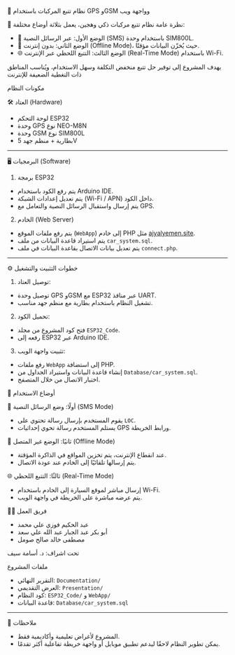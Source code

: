 
 🚗 نظام تتبع المركبات باستخدام GPS وGSM وواجهة ويب

 🧠 نظرة عامة
نظام تتبع مركبات ذكي وهجين، يعمل بثلاثة أوضاع مختلفة:
- 📨 الوضع الأول: عبر الرسائل النصية (SMS) باستخدام وحدة SIM800L.
- 📴 الوضع الثاني: بدون إنترنت (Offline Mode)، حيث يُخزّن البيانات مؤقتًا.
- 🌐 الوضع الثالث: التتبع اللحظي عبر الإنترنت (Real-Time Mode) باستخدام Wi-Fi.

يهدف المشروع إلى توفير حل تتبع منخفض التكلفة وسهل الاستخدام، ويُناسب المناطق ذات التغطية الضعيفة للإنترنت 

 مكونات النظام

 🛠️ العتاد (Hardware)
- لوحة التحكم ESP32  
- وحدة GPS نوع NEO-M8N  
- وحدة GSM نوع SIM800L  
- بطارية + منظم جهد 5V  

---

 🖥️ البرمجيات (Software)

1. برمجة ESP32
- يتم رفع الكود باستخدام Arduino IDE.
- يتم تعديل إعدادات الشبكة (Wi-Fi / APN) داخل الكود.
- يتم إرسال واستقبال الرسائل النصية والتعامل مع GPS.

 2. الخادم (Web Server)
- يتم رفع ملفات الموقع (`WebApp`) إلى خادم PHP مثل [ajyalyemen.site](http://ajyalyemen.site).
- يتم استيراد قاعدة البيانات من ملف `car_system.sql`.
- يتم تعديل بيانات الاتصال بقاعدة البيانات في ملف `connect.php`.

---

 ⚙️ خطوات التثبيت والتشغيل
1. توصيل العتاد:
- توصيل وحدة GPS وGSM مع ESP32 عبر منافذ UART.
- تشغيل النظام باستخدام بطارية مع منظم جهد مناسب.

 2. تحميل الكود:
- فتح كود المشروع من مجلد `ESP32_Code`.
- رفعه إلى ESP32 عبر Arduino IDE.

 3. تثبيت واجهة الويب:
- رفع ملفات `WebApp` إلى استضافة PHP.
- إنشاء قاعدة البيانات واستيراد الجداول من `Database/car_system.sql`.
- اختبار الاتصال من خلال المتصفح.



🧪 أوضاع الاستخدام

 📨 أولًا: وضع الرسائل النصية (SMS Mode)
- يقوم المستخدم بإرسال رسالة تحتوي على `LOC`.
- يستلم المستخدم رسالة تحوي إحداثيات GPS ورابط الخريطة.

 📴 ثانيًا: الوضع غير المتصل (Offline Mode)
- عند انقطاع الإنترنت، يتم تخزين المواقع في الذاكرة المؤقتة.
- يتم إرسالها تلقائيًا إلى الخادم عند عودة الاتصال.

🌐 ثالثًا: التتبع اللحظي (Real-Time Mode)
- إرسال مباشر لموقع السيارة إلى الخادم باستخدام Wi-Fi.
- يتم عرضه مباشرة على الخريطة في واجهة الويب.



 👨‍💻 فريق العمل
- عبد الحكيم فوزي علي محمد  
- أبو بكر عبد الجبار عبد الله علي سعد  
- مصطفى خالد صالح صومل  

تحت اشراف: د. أسامة سيف


  ملفات المشروع
- التقرير النهائي: `Documentation/`  
- العرض التقديمي: `Presentation/`  
- كود النظام: `ESP32_Code/` و `WebApp/`  
- قاعدة البيانات: `Database/car_system.sql`

---

📝 ملاحظات
- المشروع لأغراض تعليمية وأكاديمية فقط.
- يمكن تطوير النظام لاحقًا ليدعم تطبيق موبايل أو واجهة خريطة تفاعلية أكثر تقدمًا.
